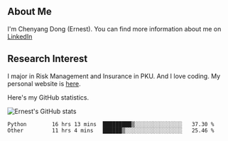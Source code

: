 ## About Me

I'm Chenyang Dong (Ernest). You can find more information about me on [LinkedIn](https://www.linkedin.com/in/%E6%99%A8%E9%98%B3-%E8%91%A3-918ab41b4/)

## Research Interest

I major in Risk Management and Insurance in PKU. And I love coding. My personal website is [here](https://ernestdong.github.io).

Here's my GitHub statistics.

![Ernest's GitHub stats](https://github-readme-stats.vercel.app/api?username=ErnestDong&show_icons=true?count_private=true)

<!--START_SECTION:waka-->

```text
Python        16 hrs 13 mins  █████████▒░░░░░░░░░░░░░░░   37.30 %
Other         11 hrs 4 mins   ██████▒░░░░░░░░░░░░░░░░░░   25.46 %
```

<!--END_SECTION:waka-->

